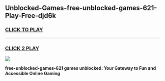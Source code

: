 
## Unblocked-Games-free-unblocked-games-621-Play-Free-djd6k
<h3>
<a href="https://premium76.site?title=free-unblocked-games-621&ref=15A">CLICK TO PLAY</a></h3>
<hr>

<h3>
<a href="https://premium76.site?title=free-unblocked-games-621&ref=15A">CLICK 2 PLAY</a>
  
</h3>

<a href="https://premium76.site?title=free-unblocked-games-621&ref=15A"><img src="https://clearcache.store/games.png"></a>


**free-unblocked-games-621 games unblocked: Your Gateway to Fun and Accessible Online Gaming**
